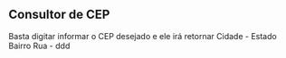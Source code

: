 Consultor de CEP
----------------
Basta digitar informar o CEP desejado e ele irá retornar
Cidade - Estado
Bairro
Rua - ddd
